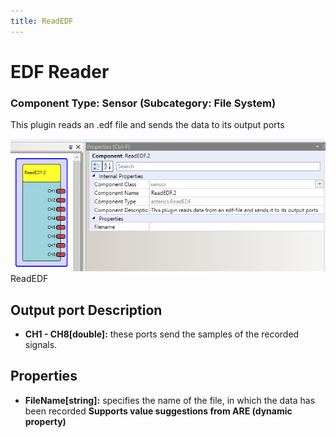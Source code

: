 ```yaml
---
title: ReadEDF
---
```


# EDF Reader

### Component Type: Sensor (Subcategory: File System)

This plugin reads an .edf file and sends the data to its output ports

![Screenshot: ReadEDF plugin](./img/ReadEDF.png "Screenshot: ReadEDF plugin")  
ReadEDF

## Output port Description

- **CH1 - CH8\[double\]:** these ports send the samples of the recorded signals.

## Properties

- **FileName\[string\]:** specifies the name of the file, in which the data has been recorded **Supports value suggestions from ARE (dynamic property)**
